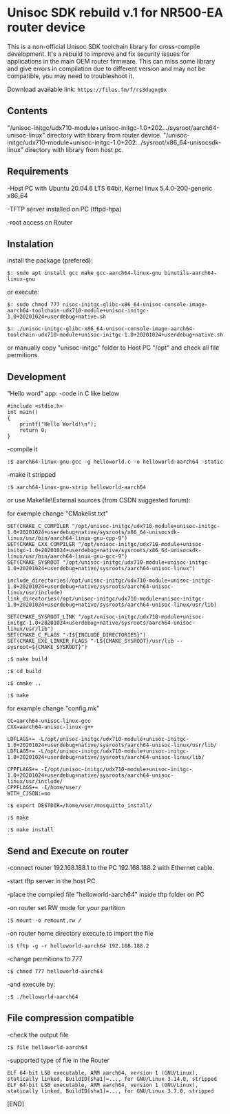 # Unisoc SDK rebuild v.1 for NR500-EA router device

This is a non-official Unisoc SDK toolchain library for cross-compile development.
It's a rebuild to improve and fix security issues for applications in the main OEM router firmware.
This can miss some library and give errors in compilation due to different version and may not be compatible,
 you may need to troubleshoot it.

Download available link: `https://files.fm/f/rs3dugng9x`

## Contents
"/unisoc-initgc/udx710-module+unisoc-initgc-1.0+202.../sysroot/aarch64-unisoc-linux" directory with library from router device.
"/unisoc-initgc/udx710-module+unisoc-initgc-1.0+202.../sysroot/x86_64-unisocsdk-linux" directory with library from host pc.


## Requirements
-Host PC with Ubuntu 20.04.6 LTS 64bit, Kernel linux 5.4.0-200-generic x86_64

-TFTP server installed on PC (tftpd-hpa)

-root access on Router


## Instalation
install the package (prefered):

`$: sudo apt install gcc make gcc-aarch64-linux-gnu binutils-aarch64-linux-gnu`

or execute:

`$: sudo chmod 777 nisoc-initgc-glibc-x86_64-unisoc-console-image-aarch64-toolchain-udx710-module+unisoc-initgc-1.0+20201024+userdebug+native.sh`

`$: ./unisoc-initgc-glibc-x86_64-unisoc-console-image-aarch64-toolchain-udx710-module+unisoc-initgc-1.0+20201024+userdebug+native.sh`

or manually copy "unisoc-initgc" folder to Host PC "/opt" and check all file permitions.


## Development
"Hello word" app:
-code in C like below

```
#include <stdio.h>
int main()
{
	printf("Hello World!\n");
	return 0;
}
```

-compile it

`:$ aarch64-linux-gnu-gcc -g helloworld.c -o helloworld-aarch64 -static`

-make it stripped

`:$ aarch64-linux-gnu-strip helloworld-aarch64`

or use Makefile\External sources (from CSDN suggested forum):

for exemple change "CMakelist.txt"

```
SET(CMAKE_C_COMPILER "/opt/unisoc-initgc/udx710-module+unisoc-initgc-1.0+20201024+userdebug+native/sysroots/x86_64-unisocsdk-linux/usr/bin/aarch64-linux-gnu-cpp-9") 
SET(CMAKE_CXX_COMPILER "/opt/unisoc-initgc/udx710-module+unisoc-initgc-1.0+20201024+userdebug+native/sysroots/x86_64-unisocsdk-linux/usr/bin/aarch64-linux-gnu-gcc-9")
SET(CMAKE_SYSROOT "/opt/unisoc-initgc/udx710-module+unisoc-initgc-1.0+20201024+userdebug+native/sysroots/aarch64-unisoc-linux")

include_directories(/opt/unisoc-initgc/udx710-module+unisoc-initgc-1.0+20201024+userdebug+native/sysroots/aarch64-unisoc-linux/usr/include) 
link_directories(/opt/unisoc-initgc/udx710-module+unisoc-initgc-1.0+20201024+userdebug+native/sysroots/aarch64-unisoc-linux/usr/lib)

SET(CMAKE_SYSROOT_LINK "/opt/unisoc-initgc/udx710-module+unisoc-initgc-1.0+20201024+userdebug+native/sysroots/aarch64-unisoc-linux/usr/lib")
SET(CMAKE_C_FLAGS "-I${INCLUDE_DIRECTORIES}")
SET(CMAKE_EXE_LINKER_FLAGS "-L${CMAKE_SYSROOT}/usr/lib --sysroot=${CMAKE_SYSROOT}")
```

`:$ make build`

`:$ cd build`

`:$ cmake ..`

`:$ make`

for example change "config.mk"
```
CC=aarch64-unisoc-linux-gcc
CXX=aarch64-unisoc-linux-g++

LDFLAGS+= -L/opt/unisoc-initgc/udx710-module+unisoc-initgc-1.0+20201024+userdebug+native/sysroots/aarch64-unisoc-linux/usr/lib/
LDFLAGS+= -L/opt/unisoc-initgc/udx710-module+unisoc-initgc-1.0+20201024+userdebug+native/sysroots/aarch64-unisoc-linux/lib/

CPPFLAGS+= -I/opt/unisoc-initgc/udx710-module+unisoc-initgc-1.0+20201024+userdebug+native/sysroots/aarch64-unisoc-linux/usr/include/
CPPFLAGS+= -I/home/user/
WITH_CJSON:=no
```

`:$ export DESTDIR=/home/user/mosquitto_install/`

`:$ make`

`:$ make install`


## Send and Execute on router
-connect router 192.168.188.1 to the PC 192.168.188.2 with Ethernet cable.

-start tftp server in the host PC

-place the compiled file "helloworld-aarch64" inside tftp folder on PC

-on router set RW mode for your partition

`:$ mount -o remount,rw /`

-on router home directory execute to import the file

`:$ tftp -g -r helloworld-aarch64 192.168.188.2`

-change permitions to 777

`:$ chmod 777 helloworld-aarch64`

-and execute by:

`:$ ./helloworld-aarch64`


## File compression compatible
-check the output file

`:$ file helloworld-aarch64`

-supported type of file in the Router

```
ELF 64-bit LSB executable, ARM aarch64, version 1 (GNU/Linux), statically linked, BuildID[sha1]=..., for GNU/Linux 3.14.0, stripped
ELF 64-bit LSB executable, ARM aarch64, version 1 (GNU/Linux), statically linked, BuildID[sha1]=..., for GNU/Linux 3.7.0, stripped
```

[END]
